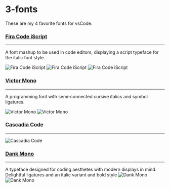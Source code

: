 # 3-fonts
These are my 4 favorite fonts for vsCode.

### [Fira Code iScript](https://github.com/kencrocken/FiraCodeiScript/blob/master/README.md)
***
A font mashup to be used in code editors, displaying a script typeface for the italic font style.

![Fira Code iScript](https://i.ibb.co/zXMhksQ/30752845-8c8484ce-9f8b-11e7-9df1-1d171b8d5e66.png)
![Fira Code iScript](https://i.ibb.co/wB6rgmr/30752894-b5ff4b4a-9f8b-11e7-9908-969829409d08.png)
![Fira Code iScript](https://i.ibb.co/6w9MbBr/30753423-41be3e06-9f8d-11e7-930d-9cfdb5b5ee60.png)

### [Victor Mono](https://github.com/rubjo/victor-mono/blob/master/README.md)
***
A programming font with semi-connected cursive italics and symbol ligatures.

![Victor Mono](https://i.ibb.co/X71zJ5S/code-sample.png)
![Victor Mono](https://i.ibb.co/7vqb3L9/specimens-cropped.png)

### [Cascadia Code](https://github.com/microsoft/cascadia-code/blob/main/README.md)
***
![Cascadia Code](https://i.ibb.co/VpYQkm8/cascadia-code-characters.png)

### [Dank Mono](https://gumroad.com/l/dank-mono)
***
A typeface designed for coding aesthetes with modern displays in mind. Delightful ligatures and an italic variant and bold style
![Dank Mono](https://i.ibb.co/3zL2FRb/Dank-Mono.png)
![Dank Mono](https://i.ibb.co/fqBpLXz/Dank-Mono-Code.png)
